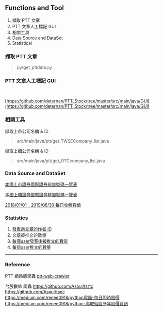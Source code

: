 
## Functions and Tool
1) 擷取 PTT 文章 <br>
2) PTT 文章人工標記 GUI <br>
3) 相關工具 <br>
4) Data Source and DataSet <br>
5) Statistical <br>


### 擷取 PTT 文章 

> py/get_pttdata.py


### PTT 文章人工標記 GUI

<frame image> <br>

[https://github.com/deternan/PTT_Stock/tree/master/src/main/java/GUI](https://github.com/deternan/PTT_Stock/tree/master/src/main/java/GUI)


### 相關工具

擷取上市公司名稱 & ID

> src/main/java/ptt/get_TWSECompany_list.java

擷取上櫃公司名稱 & ID

> src/main/java/ptt/get_OTCcompany_list.java


### Data Source and DataSet
[本國上市證券國際證券辨識號碼一覽表](http://isin.twse.com.tw/isin/C_public.jsp?strMode=2) <br>

[本國上櫃證券國際證券辨識號碼一覽表](http://isin.twse.com.tw/isin/C_public.jsp?strMode=4) <br>

[2018/01/01 - 2019/06/30 每日收盤數值](https://github.com/deternan/PTT_Stock/tree/master/output/Values) <br> 


### Statistics


1) [發表過文章的作者 ID](https://github.com/deternan/PTT_Stock/blob/master/src/main/java/ptt/statistics/Statistical_AuthorsList.java) <br>
2) [文章被推文的數量](https://github.com/deternan/PTT_Stock/blob/master/src/main/java/ptt/statistics/Statistical_articlePush.java) <br>
3) [每個user發表後被推文的數量](https://github.com/deternan/PTT_Stock/blob/master/src/main/java/ptt/statistics/Statistical_NumofPushByAllAuthor.java) <br>
4) [每個user推文的數量](https://github.com/deternan/PTT_Stock/blob/master/src/main/java/ptt/statistics/Statistical_AuthorsPushedNumber.java) <br>



---

### Reference

PTT 網路版爬蟲
[ptt-web-crawler](https://github.com/jwlin/ptt-web-crawler#english_desc)

台股數值 爬蟲
https://github.com/Asoul/tsrtc <br>
https://github.com/Asoul/tsec <br>
https://medium.com/renee0918/python爬蟲-每日即時股價 <br>
https://medium.com/renee0918/python-爬取個股歷年股價資訊 <br>
